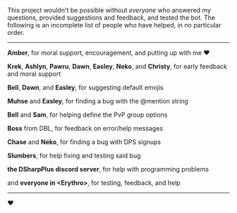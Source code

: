 This project wouldn't be possible without *everyone* who answered my
questions, provided suggestions and feedback, and tested the bot.
The following is an incomplete list of people who have helped, in no
particular order.

---

**Amber**, for moral support, encouragement, and putting up with me ♥

**Krek**, **Ashlyn**, **Pawru**, **Dawn**, **Easley**, **Neko**,
and **Christy**,
for early feedback and moral support

**Bell**, **Dawn**, and **Easley**, for suggesting default emojis

**Muhse** and **Easley**, for finding a bug with the @mention string

**Bell** and **Sam**, for helping define the PvP group options

**Boss** from DBL, for feedback on error/help messages

**Chase** and **Neko**, for finding a bug with DPS signups

**Slumbers**, for help fixing and testing said bug

**the DSharpPlus discord server**, for help with programming problems

and **everyone in \<Erythro\>**, for testing, feedback, and help

---

♥
